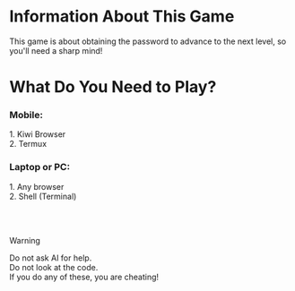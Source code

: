 # Information About This Game
This game is about obtaining the password to advance to the next level, so you'll need a sharp mind!

# What Do You Need to Play?
<h3>Mobile:</h3>
1. Kiwi Browser  
<br>
2. Termux  

<h3>Laptop or PC:</h3>
1. Any browser  
<br>
2. Shell (Terminal)  

<br><br>

> [!WARNING]
> Do not ask AI for help.  
> Do not look at the code.  
> If you do any of these, you are cheating!
